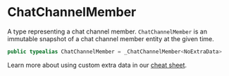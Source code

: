 # ChatChannelMember

A type representing a chat channel member. `ChatChannelMember` is an immutable snapshot of a chat channel member entity
at the given time.

``` swift
public typealias ChatChannelMember = _ChatChannelMember<NoExtraData>
```

> 

Learn more about using custom extra data in our [cheat sheet](https://github.com/GetStream/stream-chat-swift/wiki/Cheat-Sheet#working-with-extra-data).
